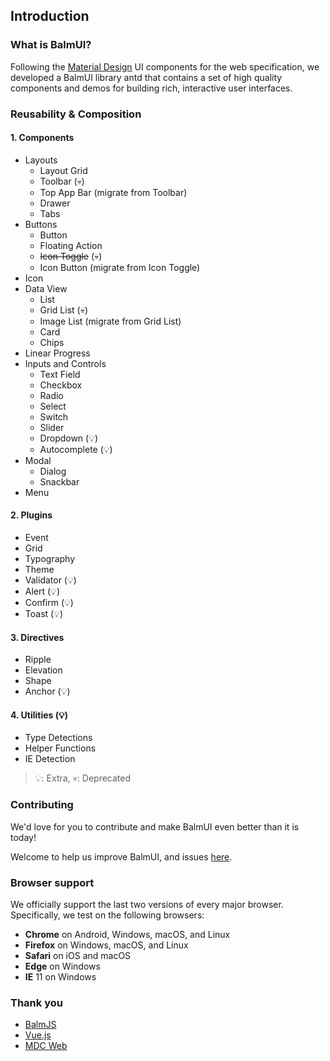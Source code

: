 ## Introduction

### What is BalmUI?

Following the [Material Design](https://material.io/components/) UI components for the web specification, we developed a BalmUI library antd that contains a set of high quality components and demos for building rich, interactive user interfaces.

### Reusability & Composition

#### 1. Components

- Layouts
  - Layout Grid
  - Toolbar (💀)
  - Top App Bar (migrate from Toolbar)
  - Drawer
  - Tabs
- Buttons
  - Button
  - Floating Action
  - <del>Icon Toggle</del> (💀)
  - Icon Button (migrate from Icon Toggle)
- Icon
- Data View
  - List
  - Grid List (💀)
  - Image List (migrate from Grid List)
  - Card
  - Chips
- Linear Progress
- Inputs and Controls
  - Text Field
  - Checkbox
  - Radio
  - Select
  - Switch
  - Slider
  - Dropdown (💡)
  - Autocomplete (💡)
- Modal
  - Dialog
  - Snackbar
- Menu

#### 2. Plugins

- Event
- Grid
- Typography
- Theme
- Validator (💡)
- Alert (💡)
- Confirm (💡)
- Toast (💡)

#### 3. Directives

- Ripple
- Elevation
- Shape
- Anchor (💡)

#### 4. Utilities (💡)

- Type Detections
- Helper Functions
- IE Detection

> 💡: Extra, 💀: Deprecated

### Contributing

We'd love for you to contribute and make BalmUI even better than it is today!

Welcome to help us improve BalmUI, and issues [here](https://github.com/balmjs/ui-vue/issues).

### Browser support

We officially support the last two versions of every major browser. Specifically, we test on the following browsers:

- **Chrome** on Android, Windows, macOS, and Linux
- **Firefox** on Windows, macOS, and Linux
- **Safari** on iOS and macOS
- **Edge** on Windows
- **IE** 11 on Windows

### Thank you

- [BalmJS](https://balmjs.com/)
- [Vue.js](https://vuejs.org/)
- [MDC Web](https://material.io/components/)
